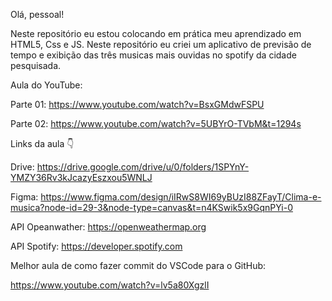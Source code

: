 Olá, pessoal! 

Neste repositório eu estou colocando em prática meu aprendizado em HTML5, Css e JS. Neste repositório eu criei um aplicativo de previsão de tempo e exibição das três musicas mais ouvidas
no spotify da cidade pesquisada.

Aula do YouTube: 

Parte 01: https://www.youtube.com/watch?v=BsxGMdwFSPU

Parte 02: https://www.youtube.com/watch?v=5UBYrO-TVbM&t=1294s

Links da aula 👇

Drive: https://drive.google.com/drive/u/0/folders/1SPYnY-YMZY36Rv3kJcazyEszxou5WNLJ

Figma: https://www.figma.com/design/iIRwS8WI69yBUzI88ZFayT/Clima-e-musica?node-id=29-3&node-type=canvas&t=n4KSwik5x9GqnPYi-0

API Opeanwather:  https://openweathermap.org

API Spotify: https://developer.spotify.com

Melhor aula de como fazer commit do VSCode para o GitHub:

https://www.youtube.com/watch?v=lv5a80XgzlI

